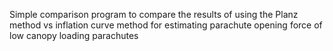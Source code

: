 Simple comparison program to compare the results of using the Planz method vs inflation curve method for estimating parachute opening force of low canopy loading parachutes
